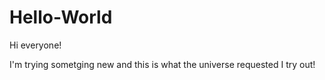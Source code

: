 # Hello-World

Hi everyone!

I'm trying sometging new and this is what the universe requested I try out!
